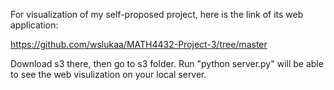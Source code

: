For visualization of my self-proposed project, here is the link of its web application: 

https://github.com/wslukaa/MATH4432-Project-3/tree/master

Download s3 there, then go to s3 folder. Run "python server.py" will be able to see the web visulization on your local server.